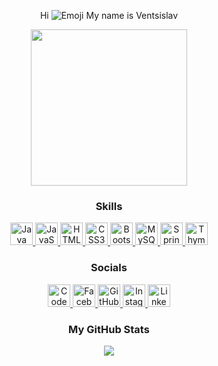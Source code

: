<div>
    <p align="center">
        <span>Hi</span>
        <img src="https://user-images.githubusercontent.com/18350557/176309783-0785949b-9127-417c-8b55-ab5a4333674e.gif"
                alt="Emoji">
        <span>My name is Ventsislav</span>
    </p>
    <div align="center">
        <img height="250"
            src="https://raw.githubusercontent.com/TheDudeThatCode/TheDudeThatCode/master/Assets/Developer.gif" />
        </div>
    <div align="center">
        <h3>Skills</h3>
    </div>
    <p align="center">
        <a href="https://www.oracle.com/java/" target="_blank" rel="noreferrer">
            <img src="https://raw.githubusercontent.com/danielcranney/readme-generator/main/public/icons/skills/java-colored.svg"
                width="36" height="36" alt="Java" />
        </a>
        <a href="https://developer.mozilla.org/en-US/docs/Web/JavaScript" target="_blank" rel="noreferrer">
            <img src="https://raw.githubusercontent.com/danielcranney/readme-generator/main/public/icons/skills/javascript-colored.svg"
                width="36" height="36" alt="JavaScript" />
        </a>
        <a href="https://developer.mozilla.org/en-US/docs/Glossary/HTML5" target="_blank" rel="noreferrer">
            <img src="https://raw.githubusercontent.com/danielcranney/readme-generator/main/public/icons/skills/html5-colored.svg"
                width="36" height="36" alt="HTML5" />
        </a>
        <a href="https://www.w3.org/TR/CSS/#css" target="_blank" rel="noreferrer">
            <img src="https://raw.githubusercontent.com/danielcranney/readme-generator/main/public/icons/skills/css3-colored.svg"
                 width="36" height="36" alt="CSS3" />
        </a>
        <a href="https://getbootstrap.com/" target="_blank" rel="noreferrer">
            <img class="bootstrap-icon"
                src="https://getbootstrap.com/docs/5.3/assets/brand/bootstrap-logo-shadow.png" alt="Bootstrap"
                width="36" height="36" />
        </a>
        <a href="https://www.mysql.com/" target="_blank" rel="noreferrer">
            <img src="https://raw.githubusercontent.com/danielcranney/readme-generator/main/public/icons/skills/mysql-colored.svg"
                width="36" height="36" alt="MySQL" />
        </a>
        <a href="https://spring.io/" target="_blank" rel="noreferrer">
            <img src="https://www.vectorlogo.zone/logos/springio/springio-icon.svg" alt="Spring" width="36"
                height="36" />
        </a>
        <a href="https://www.thymeleaf.org/" target="_blank" rel="noreferrer">
            <img class="thymeleaf-icon"
                src="https://raw.githubusercontent.com/gilbarbara/logos/main/logos/thymeleaf-icon.svg"
                alt="Thymeleaf" width="36" height="36" />
        </a>
    </p>
    <div align="center">
        <h3>Socials</h3>
    </div>
    <p align="center">
        <a href="https://www.codepen.io/VStoqnov7" target="_blank" rel="noreferrer">
            <img src="https://raw.githubusercontent.com/danielcranney/readme-generator/main/public/icons/socials/codepen.svg"
                width="36" height="36" alt="CodePen" />
        </a>
        <a href="https://www.facebook.com/vencislav.stoqnov.1" target="_blank" rel="noreferrer">
            <img src="https://raw.githubusercontent.com/danielcranney/readme-generator/main/public/icons/socials/facebook.svg"
                width="36" height="36" alt="Facebook" />
        </a>
        <a href="https://www.github.com/VStoqnov7" target="_blank" rel="noreferrer">
            <img src="https://raw.githubusercontent.com/danielcranney/readme-generator/main/public/icons/socials/github.svg"
                width="36" height="36" alt="GitHub" />
        </a>
        <a href="https://www.instagram.com/ventsislavvstoyanov/" target="_blank" rel="noreferrer">
            <img src="https://raw.githubusercontent.com/danielcranney/readme-generator/main/public/icons/socials/instagram.svg"
                width="36" height="36" alt="Instagram" />
        </a>
        <a href="https://www.linkedin.com/in/ventsislav-stoyanov-7144722b1/" target="_blank" rel="noreferrer">
            <img src="https://raw.githubusercontent.com/danielcranney/readme-generator/main/public/icons/socials/linkedin.svg"
                width="36" height="36" alt="LinkedIn" />
        </a>
    </p>
    <div align="center">
        <h3>My GitHub Stats</h3>
    </div>
    <div align="center">
        <a href="http://www.github.com/VStoqnov7">
            <img
                src="https://github-readme-streak-stats.herokuapp.com/?user=VStoqnov7&stroke=3382ed&background=1c1917&ring=84cc16&fire=84cc16&currStreakNum=3382ed&currStreakLabel=84cc16&sideNums=3382ed&sideLabels=3382ed&dates=3382ed&hide_border=true" />
        </a>
    </div>
</div>
